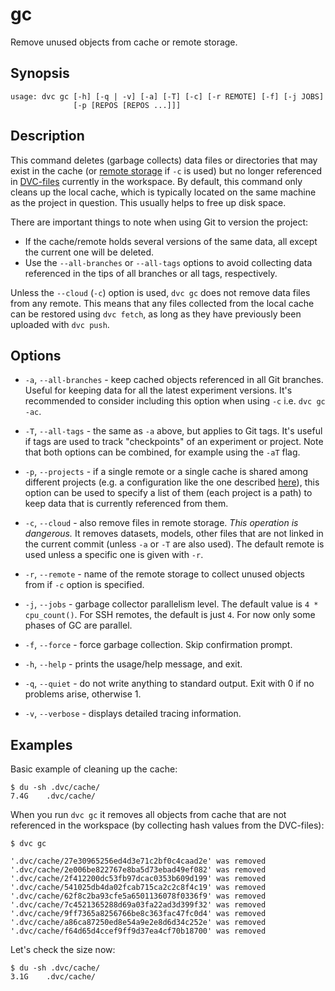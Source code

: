 # gc

Remove unused objects from <abbr>cache</abbr> or remote storage.

## Synopsis

```usage
usage: dvc gc [-h] [-q | -v] [-a] [-T] [-c] [-r REMOTE] [-f] [-j JOBS]
              [-p [REPOS [REPOS ...]]]
```

## Description

This command deletes (garbage collects) data files or directories that may exist
in the cache (or [remote storage](/doc/command-reference/remote) if `-c` is
used) but no longer referenced in [DVC-files](/doc/user-guide/dvc-file-format)
currently in the <abbr>workspace</abbr>. By default, this command only cleans up
the local cache, which is typically located on the same machine as the project
in question. This usually helps to free up disk space.

There are important things to note when using Git to version the
<abbr>project</abbr>:

- If the cache/remote holds several versions of the same data, all except the
  current one will be deleted.
- Use the `--all-branches` or `--all-tags` options to avoid collecting data
  referenced in the tips of all branches or all tags, respectively.

Unless the `--cloud` (`-c`) option is used, `dvc gc` does not remove data files
from any remote. This means that any files collected from the local cache can be
restored using `dvc fetch`, as long as they have previously been uploaded with
`dvc push`.

## Options

- `-a`, `--all-branches` - keep cached objects referenced in all Git branches.
  Useful for keeping data for all the latest experiment versions. It's
  recommended to consider including this option when using `-c` i.e.
  `dvc gc -ac`.

- `-T`, `--all-tags` - the same as `-a` above, but applies to Git tags. It's
  useful if tags are used to track "checkpoints" of an experiment or project.
  Note that both options can be combined, for example using the `-aT` flag.

- `-p`, `--projects` - if a single remote or a single cache is shared among
  different projects (e.g. a configuration like the one described
  [here](/doc/use-cases/shared-development-server)), this option can be used to
  specify a list of them (each project is a path) to keep data that is currently
  referenced from them.

- `-c`, `--cloud` - also remove files in remote storage. _This operation is
  dangerous._ It removes datasets, models, other files that are not linked in
  the current commit (unless `-a` or `-T` are also used). The default remote is
  used unless a specific one is given with `-r`.

- `-r`, `--remote` - name of the remote storage to collect unused objects from
  if `-c` option is specified.

- `-j`, `--jobs` - garbage collector parallelism level. The default value is
  `4 * cpu_count()`. For SSH remotes, the default is just `4`. For now only some
  phases of GC are parallel.

- `-f`, `--force` - force garbage collection. Skip confirmation prompt.

- `-h`, `--help` - prints the usage/help message, and exit.

- `-q`, `--quiet` - do not write anything to standard output. Exit with 0 if no
  problems arise, otherwise 1.

- `-v`, `--verbose` - displays detailed tracing information.

## Examples

Basic example of cleaning up the <abbr>cache</abbr>:

```dvc
$ du -sh .dvc/cache/
7.4G    .dvc/cache/
```

When you run `dvc gc` it removes all objects from cache that are not referenced
in the <abbr>workspace</abbr> (by collecting hash values from the DVC-files):

```dvc
$ dvc gc

'.dvc/cache/27e30965256ed4d3e71c2bf0c4caad2e' was removed
'.dvc/cache/2e006be822767e8ba5d73ebad49ef082' was removed
'.dvc/cache/2f412200dc53fb97dcac0353b609d199' was removed
'.dvc/cache/541025db4da02fcab715ca2c2c8f4c19' was removed
'.dvc/cache/62f8c2ba93cfe5a6501136078f0336f9' was removed
'.dvc/cache/7c4521365288d69a03fa22ad3d399f32' was removed
'.dvc/cache/9ff7365a8256766be8c363fac47fc0d4' was removed
'.dvc/cache/a86ca87250ed8e54a9e2e8d6d34c252e' was removed
'.dvc/cache/f64d65d4ccef9ff9d37ea4cf70b18700' was removed
```

Let's check the size now:

```dvc
$ du -sh .dvc/cache/
3.1G    .dvc/cache/
```
